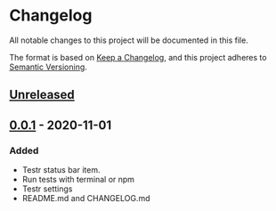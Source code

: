 # Changelog
All notable changes to this project will be documented in this file.

The format is based on [Keep a Changelog](https://keepachangelog.com/en/1.0.0/),
and this project adheres to [Semantic Versioning](https://semver.org/spec/v2.0.0.html).

## [Unreleased]

## [0.0.1] - 2020-11-01
### Added
- Testr status bar item.
- Run tests with terminal or npm
- Testr settings
- README.md and CHANGELOG.md

[Unreleased]: https://github.com/tscpp/testr/compare/v0.0.1...HEAD
[0.0.1]: https://github.com/tscpp/testr/releases/tag/v0.0.1
